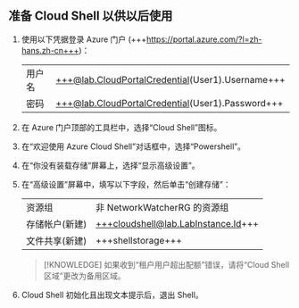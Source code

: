 ## 准备 Cloud Shell 以供以后使用
1. 使用以下凭据登录 Azure 门户 (+++https://portal.azure.com/?l=zh-hans.zh-cn+++)：

    |||
    |--|--|
    |用户名|+++@lab.CloudPortalCredential(User1).Username+++|
    |密码|+++@lab.CloudPortalCredential(User1).Password+++|

1. 在 Azure 门户顶部的工具栏中，选择“Cloud Shell”图标。

1. 在“欢迎使用 Azure Cloud Shell”对话框中，选择“Powershell”。

1. 在“你没有装载存储”屏幕上，选择“显示高级设置”。

1. 在“高级设置”屏幕中，填写以下字段，然后单击“创建存储”：

    |||
    |--|--|
    |资源组| 非 NetworkWatcherRG 的资源组|
    |存储帐户(新建)|+++cloudshell@lab.LabInstance.Id+++|
    |文件共享(新建)|+++shellstorage+++|
    
    >[!KNOWLEDGE] 如果收到“租户用户超出配额”错误，请将“Cloud Shell 区域”更改为备用区域。

1. Cloud Shell 初始化且出现文本提示后，退出 Shell。
